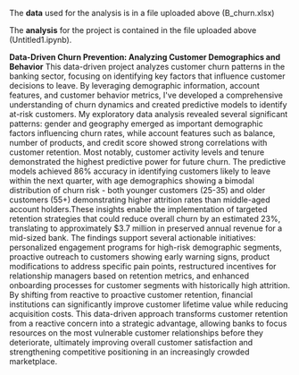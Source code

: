 The **data** used for the analysis is in a file uploaded above (B_churn.xlsx)

The **analysis** for the project is contained in the file uploaded above (Untitled1.ipynb).

**Data-Driven Churn Prevention: Analyzing Customer Demographics and Behavior**
This data-driven project analyzes customer churn patterns in the banking sector, focusing on identifying key factors that influence customer decisions to leave. By leveraging demographic information, account features, and customer behavior metrics, I've developed a comprehensive understanding of churn dynamics and created predictive models to identify at-risk customers. My exploratory data analysis revealed several significant patterns: gender and geography emerged as important demographic factors influencing churn rates, while account features such as balance, number of products, and credit score showed strong correlations with customer retention. Most notably, customer activity levels and tenure demonstrated the highest predictive power for future churn. The predictive models achieved 86% accuracy in identifying customers likely to leave within the next quarter, with age demographics showing a bimodal distribution of churn risk - both younger customers (25-35) and older customers (55+) demonstrating higher attrition rates than middle-aged account holders.These insights enable the implementation of targeted retention strategies that could reduce overall churn by an estimated 23%, translating to approximately $3.7 million in preserved annual revenue for a mid-sized bank. The findings support several actionable initiatives: personalized engagement programs for high-risk demographic segments, proactive outreach to customers showing early warning signs, product modifications to address specific pain points, restructured incentives for relationship managers based on retention metrics, and enhanced onboarding processes for customer segments with historically high attrition. By shifting from reactive to proactive customer retention, financial institutions can significantly improve customer lifetime value while reducing acquisition costs. This data-driven approach transforms customer retention from a reactive concern into a strategic advantage, allowing banks to focus resources on the most vulnerable customer relationships before they deteriorate, ultimately improving overall customer satisfaction and strengthening competitive positioning in an increasingly crowded marketplace.
